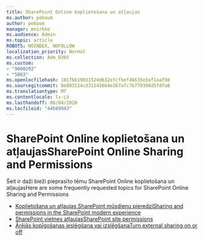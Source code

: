 ```yaml
---
title: SharePoint Online koplietošana un atļaujas
ms.author: pebaum
author: pebaum
manager: mnirkhe
ms.audience: Admin
ms.topic: article
ROBOTS: NOINDEX, NOFOLLOW
localization_priority: Normal
ms.collection: Adm_O365
ms.custom:
- "9000292"
- "5803"
ms.openlocfilehash: 101fbb19031524d632efcfbef46635e3af1aaf98
ms.sourcegitcommit: 8e093114cd31141664e267a7c7b779398d5fdfa8
ms.translationtype: MT
ms.contentlocale: lv-LV
ms.lasthandoff: 06/04/2020
ms.locfileid: "44569943"
---
```

# <a name="sharepoint-online-sharing-and-permissions"></a><span data-ttu-id="94f8d-102">SharePoint Online koplietošana un atļaujas</span><span class="sxs-lookup"><span data-stu-id="94f8d-102">SharePoint Online Sharing and Permissions</span></span>

<span data-ttu-id="94f8d-103">Šeit ir daži bieži pieprasīto tēmu SharePoint Online koplietošana un atļaujas</span><span class="sxs-lookup"><span data-stu-id="94f8d-103">Here are some frequently requested topics for SharePoint Online Sharing and Permissions</span></span>

- [<span data-ttu-id="94f8d-104">Koplietošana un atļaujas SharePoint mūsdienu pieredzi</span><span class="sxs-lookup"><span data-stu-id="94f8d-104">Sharing and permissions in the SharePoint modern experience</span></span>](https://docs.microsoft.com/sharepoint/modern-experience-sharing-permissions)
- [<span data-ttu-id="94f8d-105">SharePoint vietnes atļaujas</span><span class="sxs-lookup"><span data-stu-id="94f8d-105">SharePoint site permissions</span></span>](https://docs.microsoft.com/sharepoint/customize-sharepoint-site-permissions)
- [<span data-ttu-id="94f8d-106">Ārējās kopīgošanas ieslēgšana vai izslēgšana</span><span class="sxs-lookup"><span data-stu-id="94f8d-106">Turn external sharing on or off</span></span>](https://docs.microsoft.com/sharepoint/turn-external-sharing-on-or-off)